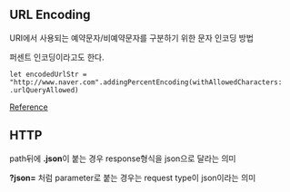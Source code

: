 ## URL Encoding
URI에서 사용되는 예약문자/비예약문자를 구분하기 위한 문자 인코딩 방법

퍼센트 인코딩이라고도 한다.

`let encodedUrlStr = "http://www.naver.com".addingPercentEncoding(withAllowedCharacters: .urlQueryAllowed)`
                

[Reference](https://ko.wikipedia.org/wiki/%ED%8D%BC%EC%84%BC%ED%8A%B8_%EC%9D%B8%EC%BD%94%EB%94%A9)

## HTTP
path뒤에 **.json**이 붙는 경우 response형식을 json으로 달라는 의미

**?json=** 처럼 parameter로 붙는 경우는 request type이 json이라는 의미
